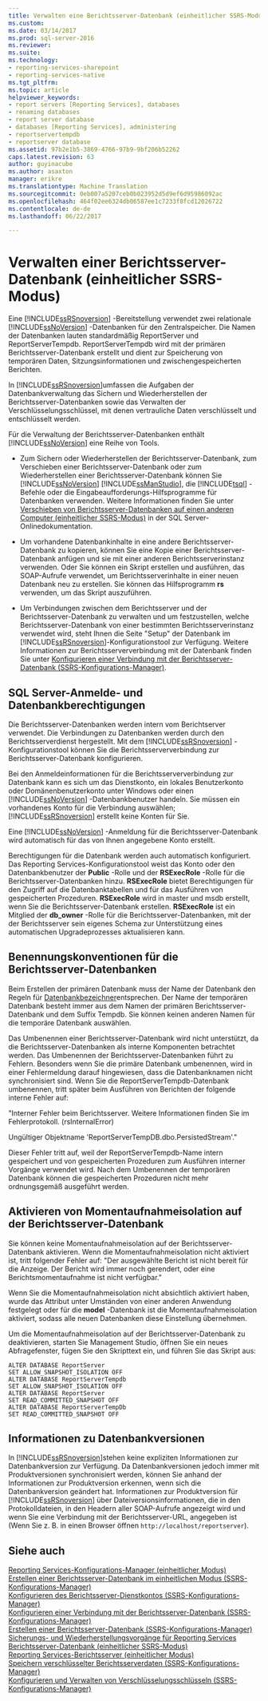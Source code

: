 ```yaml
---
title: Verwalten eine Berichtsserver-Datenbank (einheitlicher SSRS-Modus) | Microsoft Docs
ms.custom: 
ms.date: 03/14/2017
ms.prod: sql-server-2016
ms.reviewer: 
ms.suite: 
ms.technology:
- reporting-services-sharepoint
- reporting-services-native
ms.tgt_pltfrm: 
ms.topic: article
helpviewer_keywords:
- report servers [Reporting Services], databases
- renaming databases
- report server database
- databases [Reporting Services], administering
- reportservertempdb
- reportserver database
ms.assetid: 97b2e1b5-3869-4766-97b9-9bf206b52262
caps.latest.revision: 63
author: guyinacube
ms.author: asaxton
manager: erikre
ms.translationtype: Machine Translation
ms.sourcegitcommit: 0eb007a5207ceb0b023952d5d9ef6d95986092ac
ms.openlocfilehash: 464f02ee6324db06587ee1c7233f8fcd12026722
ms.contentlocale: de-de
ms.lasthandoff: 06/22/2017

---
```

# <a name="administer-a-report-server-database-ssrs-native-mode"></a>Verwalten einer Berichtsserver-Datenbank (einheitlicher SSRS-Modus)
  Eine [!INCLUDE[ssRSnoversion](../../includes/ssrsnoversion-md.md)] -Bereitstellung verwendet zwei relationale [!INCLUDE[ssNoVersion](../../includes/ssnoversion-md.md)] -Datenbanken für den Zentralspeicher. Die Namen der Datenbanken lauten standardmäßig ReportServer und ReportServerTempdb. ReportServerTempdb wird mit der primären Berichtsserver-Datenbank erstellt und dient zur Speicherung von temporären Daten, Sitzungsinformationen und zwischengespeicherten Berichten.  
  
 In [!INCLUDE[ssRSnoversion](../../includes/ssrsnoversion-md.md)]umfassen die Aufgaben der Datenbankverwaltung das Sichern und Wiederherstellen der Berichtsserver-Datenbanken sowie das Verwalten der Verschlüsselungsschlüssel, mit denen vertrauliche Daten verschlüsselt und entschlüsselt werden.  
  
 Für die Verwaltung der Berichtsserver-Datenbanken enthält [!INCLUDE[ssNoVersion](../../includes/ssnoversion-md.md)] eine Reihe von Tools.  
  
-   Zum Sichern oder Wiederherstellen der Berichtsserver-Datenbank, zum Verschieben einer Berichtsserver-Datenbank oder zum Wiederherstellen einer Berichtsserver-Datenbank können Sie [!INCLUDE[ssNoVersion](../../includes/ssnoversion-md.md)] [!INCLUDE[ssManStudio](../../includes/ssmanstudio-md.md)], die [!INCLUDE[tsql](../../includes/tsql-md.md)] -Befehle oder die Eingabeaufforderungs-Hilfsprogramme für Datenbanken verwenden. Weitere Informationen finden Sie unter [Verschieben von Berichtsserver-Datenbanken auf einen anderen Computer &#40;einheitlicher SSRS-Modus&#41;](../../reporting-services/report-server/moving-the-report-server-databases-to-another-computer-ssrs-native-mode.md) in der SQL Server-Onlinedokumentation.  
  
-   Um vorhandene Datenbankinhalte in eine andere Berichtsserver-Datenbank zu kopieren, können Sie eine Kopie einer Berichtsserver-Datenbank anfügen und sie mit einer anderen Berichtsserverinstanz verwenden. Oder Sie können ein Skript erstellen und ausführen, das SOAP-Aufrufe verwendet, um Berichtsserverinhalte in einer neuen Datenbank neu zu erstellen. Sie können das Hilfsprogramm **rs** verwenden, um das Skript auszuführen.  
  
-   Um Verbindungen zwischen dem Berichtsserver und der Berichtsserver-Datenbank zu verwalten und um festzustellen, welche Berichtsserver-Datenbank von einer bestimmten Berichtsserverinstanz verwendet wird, steht Ihnen die Seite "Setup" der Datenbank im [!INCLUDE[ssRSnoversion](../../includes/ssrsnoversion-md.md)]-Konfigurationstool zur Verfügung. Weitere Informationen zur Berichtsserververbindung mit der Datenbank finden Sie unter [Konfigurieren einer Verbindung mit der Berichtsserver-Datenbank &#40;SSRS-Konfigurations-Manager&#41;](../../reporting-services/install-windows/configure-a-report-server-database-connection-ssrs-configuration-manager.md).  
  
## <a name="sql-server-login-and-database-permissions"></a>SQL Server-Anmelde- und Datenbankberechtigungen  
 Die Berichtsserver-Datenbanken werden intern vom Berichtserver verwendet. Die Verbindungen zu Datenbanken werden durch den Berichtsserverdienst hergestellt. Mit dem [!INCLUDE[ssRSnoversion](../../includes/ssrsnoversion-md.md)] -Konfigurationstool können Sie die Berichtsserververbindung zur Berichtsserver-Datenbank konfigurieren.  
  
 Bei den Anmeldeinformationen für die Berichtsserververbindung zur Datenbank kann es sich um das Dienstkonto, ein lokales Benutzerkonto oder Domänenbenutzerkonto unter Windows oder einen [!INCLUDE[ssNoVersion](../../includes/ssnoversion-md.md)] -Datenbankbenutzer handeln. Sie müssen ein vorhandenes Konto für die Verbindung auswählen; [!INCLUDE[ssRSnoversion](../../includes/ssrsnoversion-md.md)] erstellt keine Konten für Sie.  
  
 Eine [!INCLUDE[ssNoVersion](../../includes/ssnoversion-md.md)] -Anmeldung für die Berichtsserver-Datenbank wird automatisch für das von Ihnen angegebene Konto erstellt.  
  
 Berechtigungen für die Datenbank werden auch automatisch konfiguriert. Das Reporting Services-Konfigurationstool weist das Konto oder den Datenbankbenutzer der **Public** -Rolle und der **RSExecRole** -Rolle für die Berichtsserver-Datenbanken hinzu. **RSExecRole** bietet Berechtigungen für den Zugriff auf die Datenbanktabellen und für das Ausführen von gespeicherten Prozeduren. **RSExecRole** wird in master und msdb erstellt, wenn Sie die Berichtsserver-Datenbank erstellen. **RSExecRole** ist ein Mitglied der **db_owner** -Rolle für die Berichtsserver-Datenbanken, mit der der Berichtsserver sein eigenes Schema zur Unterstützung eines automatischen Upgradeprozesses aktualisieren kann.  
  
## <a name="naming-conventions-for-the-report-server-databases"></a>Benennungskonventionen für die Berichtsserver-Datenbanken  
 Beim Erstellen der primären Datenbank muss der Name der Datenbank den Regeln für [Datenbankbezeichner](../../relational-databases/databases/database-identifiers.md)entsprechen. Der Name der temporären Datenbank besteht immer aus dem Namen der primären Berichtsserver-Datenbank und dem Suffix Tempdb. Sie können keinen anderen Namen für die temporäre Datenbank auswählen.  
  
 Das Umbenennen einer Berichtsserver-Datenbank wird nicht unterstützt, da die Berichtsserver-Datenbanken als interne Komponenten betrachtet werden. Das Umbenennen der Berichtsserver-Datenbanken führt zu Fehlern. Besonders wenn Sie die primäre Datenbank umbenennen, wird in einer Fehlermeldung darauf hingewiesen, dass die Datenbanknamen nicht synchronisiert sind. Wenn Sie die ReportServerTempdb-Datenbank umbenennen, tritt später beim Ausführen von Berichten der folgende interne Fehler auf:  
  
 "Interner Fehler beim Berichtsserver. Weitere Informationen finden Sie im Fehlerprotokoll. (rsInternalError)  
  
 Ungültiger Objektname 'ReportServerTempDB.dbo.PersistedStream'."  
  
 Dieser Fehler tritt auf, weil der ReportServerTempdb-Name intern gespeichert und von gespeicherten Prozeduren zum Ausführen interner Vorgänge verwendet wird. Nach dem Umbenennen der temporären Datenbank können die gespeicherten Prozeduren nicht mehr ordnungsgemäß ausgeführt werden.  
  
## <a name="enabling-snapshot-isolation-on-the-report-server-database"></a>Aktivieren von Momentaufnahmeisolation auf der Berichtsserver-Datenbank  
 Sie können keine Momentaufnahmeisolation auf der Berichtsserver-Datenbank aktivieren. Wenn die Momentaufnahmeisolation nicht aktiviert ist, tritt folgender Fehler auf: "Der ausgewählte Bericht ist nicht bereit für die Anzeige. Der Bericht wird immer noch gerendert, oder eine Berichtsmomentaufnahme ist nicht verfügbar."  
  
 Wenn Sie die Momentaufnahmeisolation nicht absichtlich aktiviert haben, wurde das Attribut unter Umständen von einer anderen Anwendung festgelegt oder für die **model** -Datenbank ist die Momentaufnahmeisolation aktiviert, sodass alle neuen Datenbanken diese Einstellung übernehmen.  
  
 Um die Momentaufnahmeisolation auf der Berichtsserver-Datenbank zu deaktivieren, starten Sie Management Studio, öffnen Sie ein neues Abfragefenster, fügen Sie den Skripttext ein, und führen Sie das Skript aus:  
  
```  
ALTER DATABASE ReportServer  
SET ALLOW_SNAPSHOT_ISOLATION OFF  
ALTER DATABASE ReportServerTempdb  
SET ALLOW_SNAPSHOT_ISOLATION OFF  
ALTER DATABASE ReportServer  
SET READ_COMMITTED_SNAPSHOT OFF  
ALTER DATABASE ReportServerTempDb  
SET READ_COMMITTED_SNAPSHOT OFF  
```  
  
## <a name="about-database-versions"></a>Informationen zu Datenbankversionen  
 In [!INCLUDE[ssRSnoversion](../../includes/ssrsnoversion-md.md)]stehen keine expliziten Informationen zur Datenbankversion zur Verfügung. Da Datenbankversionen jedoch immer mit Produktversionen synchronisiert werden, können Sie anhand der Informationen zur Produktversion erkennen, wenn sich die Datenbankversion geändert hat. Informationen zur Produktversion für [!INCLUDE[ssRSnoversion](../../includes/ssrsnoversion-md.md)] über Dateiversionsinformationen, die in den Protokolldateien, in den Headern aller SOAP-Aufrufe angezeigt wird und wenn Sie eine Verbindung mit der Berichtsserver-URL, angegeben ist (Wenn Sie z. B. in einen Browser öffnen `http://localhost/reportserver`).  
  
## <a name="see-also"></a>Siehe auch  
 [Reporting Services-Konfigurations-Manager &#40;einheitlicher Modus&#41;](../../reporting-services/install-windows/reporting-services-configuration-manager-native-mode.md)   
 [Erstellen einer Berichtsserver-Datenbank im einheitlichen Modus &#40;SSRS-Konfigurations-Manager&#41;](../../reporting-services/install-windows/ssrs-report-server-create-a-native-mode-report-server-database.md)   
 [Konfigurieren des Berichtsserver-Dienstkontos &#40;SSRS-Konfigurations-Manager&#41;](../../reporting-services/install-windows/configure-the-report-server-service-account-ssrs-configuration-manager.md)   
 [Konfigurieren einer Verbindung mit der Berichtsserver-Datenbank &#40;SSRS-Konfigurations-Manager&#41;](../../reporting-services/install-windows/configure-a-report-server-database-connection-ssrs-configuration-manager.md)   
 [Erstellen einer Berichtsserver-Datenbank &#40;SSRS-Konfigurations-Manager&#41;](../../reporting-services/install-windows/ssrs-report-server-create-a-report-server-database.md)   
 [Sicherungs- und Wiederherstellungsvorgänge für Reporting Services](../../reporting-services/install-windows/backup-and-restore-operations-for-reporting-services.md)   
 [Berichtsserver-Datenbank &#40;einheitlicher SSRS-Modus&#41;](../../reporting-services/report-server/report-server-database-ssrs-native-mode.md)   
 [Reporting Services-Berichtsserver &#40;einheitlicher Modus&#41;](../../reporting-services/report-server/reporting-services-report-server-native-mode.md)   
 [Speichern verschlüsselter Berichtsserverdaten &#40;SSRS-Konfigurations-Manager&#41;](../../reporting-services/install-windows/ssrs-encryption-keys-store-encrypted-report-server-data.md)   
 [Konfigurieren und Verwalten von Verschlüsselungsschlüsseln &#40;SSRS-Konfigurations-Manager&#41;](../../reporting-services/install-windows/ssrs-encryption-keys-manage-encryption-keys.md)  
  
  
